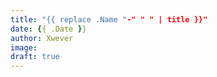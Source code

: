 ```yaml
---
title: "{{ replace .Name "-" " " | title }}"
date: {{ .Date }}
author: Xwever
image:
draft: true
---
```


